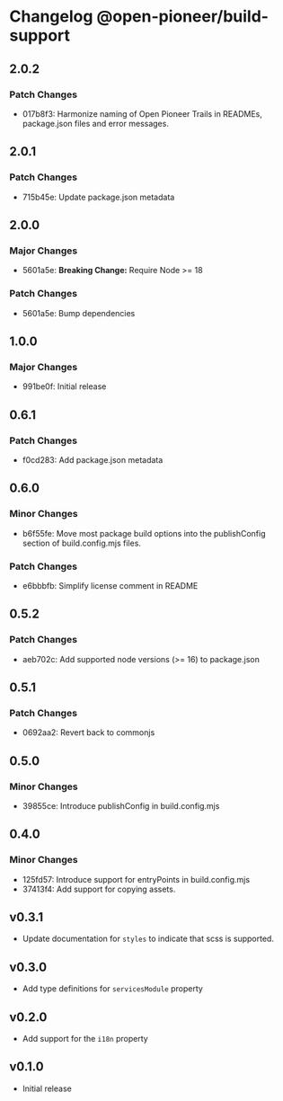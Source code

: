 # Changelog @open-pioneer/build-support

## 2.0.2

### Patch Changes

-   017b8f3: Harmonize naming of Open Pioneer Trails in READMEs, package.json files and error messages.

## 2.0.1

### Patch Changes

-   715b45e: Update package.json metadata

## 2.0.0

### Major Changes

-   5601a5e: **Breaking Change:** Require Node >= 18

### Patch Changes

-   5601a5e: Bump dependencies

## 1.0.0

### Major Changes

-   991be0f: Initial release

## 0.6.1

### Patch Changes

-   f0cd283: Add package.json metadata

## 0.6.0

### Minor Changes

-   b6f55fe: Move most package build options into the publishConfig section of build.config.mjs files.

### Patch Changes

-   e6bbbfb: Simplify license comment in README

## 0.5.2

### Patch Changes

-   aeb702c: Add supported node versions (>= 16) to package.json

## 0.5.1

### Patch Changes

-   0692aa2: Revert back to commonjs

## 0.5.0

### Minor Changes

-   39855ce: Introduce publishConfig in build.config.mjs

## 0.4.0

### Minor Changes

-   125fd57: Introduce support for entryPoints in build.config.mjs
-   37413f4: Add support for copying assets.

## v0.3.1

-   Update documentation for `styles` to indicate that scss is supported.

## v0.3.0

-   Add type definitions for `servicesModule` property

## v0.2.0

-   Add support for the `i18n` property

## v0.1.0

-   Initial release
